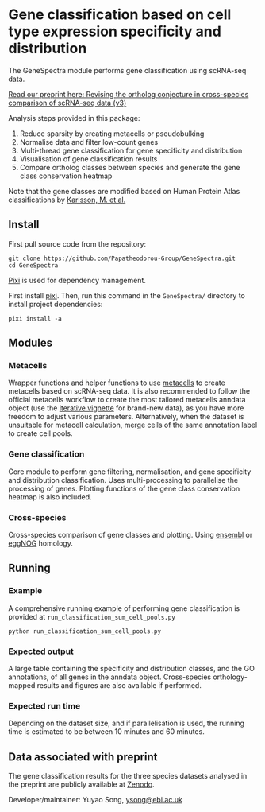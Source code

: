 # Gene classification based on cell type expression specificity and distribution

The GeneSpectra module performs gene classification using scRNA-seq data. 

[Read our preprint here: Revising the ortholog conjecture in cross-species comparison of scRNA-seq data (v3)](https://www.biorxiv.org/content/10.1101/2024.06.21.600109v3)

Analysis steps provided in this package:

1. Reduce sparsity by creating metacells or pseudobulking
2. Normalise data and filter low-count genes
3. Multi-thread gene classification for gene specificity and distribution
4. Visualisation of gene classification results
5. Compare ortholog classes between species and generate the gene class conservation heatmap

Note that the gene classes are modified based on Human Protein Atlas classifications by [Karlsson, M. et al.](https://www.science.org/doi/10.1126/sciadv.abh2169?url_ver=Z39.88-2003&rfr_id=ori:rid:crossref.org&rfr_dat=cr_pub%20%200pubmed})

## Install

First pull source code from the repository:

```shell
git clone https://github.com/Papatheodorou-Group/GeneSpectra.git
cd GeneSpectra
```

[Pixi](https://pixi.sh/latest/) is used for dependency management.

First install [pixi](https://pixi.sh/latest/#installation). Then, run this command in the `GeneSpectra/` directory to install project dependencies:

```shell
pixi install -a
```

## Modules

### Metacells

Wrapper functions and helper functions to use [metacells](https://github.com/tanaylab/metacells) to create metacells based on scRNA-seq data. It is also recommended to follow the official metacells workflow to create the most tailored metacells anndata object (use the [iterative vignette](https://tanaylab.github.io/metacells-vignettes/iterative.html) for brand-new data), as you have more freedom to adjust various parameters. Alternatively, when the dataset is unsuitable for metacell calculation, merge cells of the same annotation label to create cell pools.

### Gene classification

Core module to perform gene filtering, normalisation, and gene specificity and distribution classification. Uses multi-processing to parallelise the processing of genes. Plotting functions of the gene class conservation heatmap is also included. 

### Cross-species

Cross-species comparison of gene classes and plotting. Using [ensembl](https://www.ensembl.org/index.html) or [eggNOG](http://eggnog5.embl.de/) homology.

## Running

### Example

A comprehensive running example of performing gene classification is provided at `run_classification_sum_cell_pools.py`

```shell
python run_classification_sum_cell_pools.py
```

### Expected output

A large table containing the specificity and distribution classes, and the GO annotations, of all genes in the anndata object. Cross-species orthology-mapped results and figures are also available if performed. 

### Expected run time

Depending on the dataset size, and if parallelisation is used, the running time is estimated to be between 10 minutes and 60 minutes. 

## Data associated with preprint

The gene classification results for the three species datasets analysed in the preprint are publicly available at [Zenodo](https://doi.org/10.5281/zenodo.17077680).

Developer/maintainer: Yuyao Song, <ysong@ebi.ac.uk>
